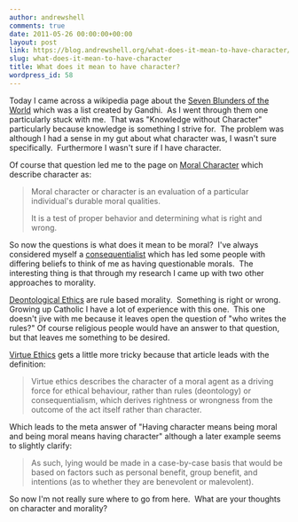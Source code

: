 ```yaml
---
author: andrewshell
comments: true
date: 2011-05-26 00:00:00+00:00
layout: post
link: https://blog.andrewshell.org/what-does-it-mean-to-have-character/
slug: what-does-it-mean-to-have-character
title: What does it mean to have character?
wordpress_id: 58
---
```


Today I came across a wikipedia page about the [Seven Blunders of the World](http://en.wikipedia.org/wiki/Seven_Blunders_of_the_World) which was a list created by Gandhi.  As I went through them one particularly stuck with me.  That was "Knowledge without Character" particularly because knowledge is something I strive for.  The problem was although I had a sense in my gut about what character was, I wasn't sure specifically.  Furthermore I wasn't sure if I have character.





Of course that question led me to the page on [Moral Character](http://en.wikipedia.org/wiki/Moral_character) which describe character as:





<blockquote>Moral character or character is an evaluation of a particular individual's durable moral qualities.

It is a test of proper behavior and determining what is right and wrong.</blockquote>





So now the questions is what does it mean to be moral?  I've always considered myself a [consequentialist](http://en.wikipedia.org/wiki/Consequentialism) which has led some people with differing beliefs to think of me as having questionable morals.  The interesting thing is that through my research I came up with two other approaches to morality.





[Deontological Ethics](http://en.wikipedia.org/wiki/Deontological_ethics) are rule based morality.  Something is right or wrong.  Growing up Catholic I have a lot of experience with this one.  This one doesn't jive with me because it leaves open the question of "who writes the rules?" Of course religious people would have an answer to that question, but that leaves me something to be desired.





[Virtue Ethics](http://en.wikipedia.org/wiki/Virtue_ethics) gets a little more tricky because that article leads with the definition:





<blockquote>Virtue ethics describes the character of a moral agent as a driving force for ethical behaviour, rather than rules (deontology) or consequentialism, which derives rightness or wrongness from the outcome of the act itself rather than character.</blockquote>





Which leads to the meta answer of "Having character means being moral and being moral means having character" although a later example seems to slightly clarify:





<blockquote>As such, lying would be made in a case-by-case basis that would be based on factors such as personal benefit, group benefit, and intentions (as to whether they are benevolent or malevolent).</blockquote>





So now I'm not really sure where to go from here.  What are your thoughts on character and morality?
